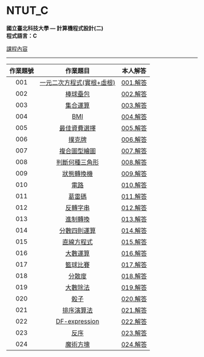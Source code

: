 # NTUT_C

**國立臺北科技大學 — 計算機程式設計(二)**  
**程式語言：C**

[課程內容](https://academic.ntut.edu.tw/jykuo/main/11339/17656/normalPost)

---

作業題號 | 作業題目 | 本人解答 |
|:--------:|:-------:|:--------:|
| 001 | [一元二次方程式(實根+虛根)](Homework/001.一元二次方程式(實根+虛根)/001.md) | [001.解答](Homework/001.一元二次方程式(實根+虛根)/001.c) |
| 002 | [棒球壘包](Homework/002.棒球壘包/002.md) | [002.解答](Homework/002.棒球壘包/002.c) |
| 003 | [集合運算](Homework/003.集合運算/003.md) | [003.解答](Homework/003.集合運算/003.c) |
| 004 | [BMI](Homework/004.BMI/004.md) | [004.解答](Homework/004.BMI/004.c) |
| 005 | [最佳資費選擇](Homework/005.最佳資費選擇/005.md) | [005.解答](Homework/005.最佳資費選擇/005.c) |
| 006 | [撲克牌](Homework/006.撲克牌/006.md) | [006.解答](Homework/006.撲克牌/006.c) |
| 007 | [複合圖型繪圖](Homework/007.複合圖型繪圖/007.md) | [007.解答](Homework/007.複合圖型繪圖/007.c) |
| 008 | [判斷何種三角形](Homework/008.判斷何種三角形/008.md) | [008.解答](Homework/008.判斷何種三角形/008.c) |
| 009 | [狀態轉換機](Homework/009.狀態轉換機/009.md) | [009.解答](Homework/009.狀態轉換機/009.c) |
| 010 | [電路](Homework/010.電路/010.md) | [010.解答](Homework/010.電路/010.c) |
| 011 | [葛雷碼](Homework/011.葛雷碼/011.md) | [011.解答](Homework/011.葛雷碼/011.c) |
| 012 | [反轉字串](Homework/012.反轉字串/012.md) | [012.解答](Homework/012.反轉字串/012.c) |
| 013 | [進制轉換](Homework/013.進制轉換/013.md) | [013.解答](Homework/013.進制轉換/013.c) |
| 014 | [分數四則運算](Homework/014.分數四則運算/014.md) | [014.解答](Homework/014.分數四則運算/014.c) |
| 015 | [直線方程式](Homework/015.直線方程式/015.md) | [015.解答](Homework/015.直線方程式/015.c) |
| 016 | [大數運算](Homework/016.大數運算/016.md) | [016.解答](Homework/016.大數運算/016.c) |
| 017 | [籃球比賽](Homework/017.籃球比賽/017.md) | [017.解答](Homework/017.籃球比賽/017.c) |
| 018 | [分散度](Homework/018.分散度/018.md) | [018.解答](Homework/018.分散度/018.c) |
| 019 | [大數除法](Homework/019.大數除法/019.md) | [019.解答](Homework/019.大數除法/019_AI.c) |
| 020 | [骰子](Homework/020.骰子/020.md) | [020.解答](Homework/020.骰子/020.c) |
| 021 | [排序演算法](Homework/021.排序演算法/021.md) | [021.解答](Homework/021.排序演算法/021.c) |
| 022 | [DF-expression](Homework/022.DF-expression/022.md) | [022.解答](Homework/022.DF-expression/022.c) |
| 023 | [反序](Homework/023.反序/023.md) | [023.解答](Homework/023.反序/023.c) |
| 024 | [魔術方塊](Homework/024.魔術方塊/024.md) | [024.解答](Homework/024.魔術方塊/024.c) |
